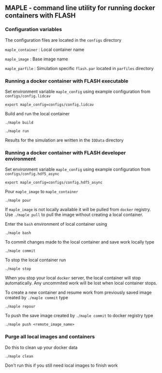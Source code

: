 ## MAPLE - command line utility for running docker containers with FLASH

### Configuration variables

The configuration files are located in the ```configs``` directory

```maple_container``` : Local container name

```maple_image``` : Base image name

```maple_parfile``` : Simulation specific ```flash.par``` located in ```parfiles``` directory

### Running a docker container with FLASH executable

Set environment variable ```maple_config``` using example configuration from ```configs/config.lidcav```

```
export maple_config=configs/config.lidcav
```

Build and run the local container

```
./maple build
```

```
./maple run
```
Results for the simulation are written in the  ```IOData``` directory

### Running a docker container with FLASH developer environment

Set environment variable ```maple_config``` using example configuration from ```configs/config.hdf5_async```

```
export maple_config=configs/config.hdf5_async
```

Pour ```maple_image``` to ```maple_container```

```
./maple pour
```

If ```maple_image``` is not locally available it will be pulled from ```docker``` registry. Use ```./maple pull``` to pull the image without creating a local container.

Enter the ```bash``` environment of local container using

```
./maple bash
```

To commit changes made to the local container and save work locally type

```
./maple commit
```

To stop the local container run

```
./maple stop
```

When you stop your local ```docker``` server, the local container will stop automatically. Any uncommited work will be lost when local container stops.

To create a new container and resume work from previously saved image created by ```./maple commit``` type

```
./maple repour
```

To push the save image created by ```./maple commit``` to docker registry type

```
./maple push <remote_image_name>
```


### Purge all local images and containers

Do this to clean up your docker data

```
./maple clean
```

Don't run this if you still need local images to finish work
